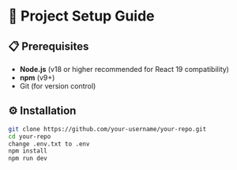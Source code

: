 # 🚀 Project Setup Guide

## 📋 Prerequisites
- **Node.js** (v18 or higher recommended for React 19 compatibility)
- **npm** (v9+)
- Git (for version control)

## ⚙️ Installation

```bash
git clone https://github.com/your-username/your-repo.git
cd your-repo
change .env.txt to .env
npm install
npm run dev

